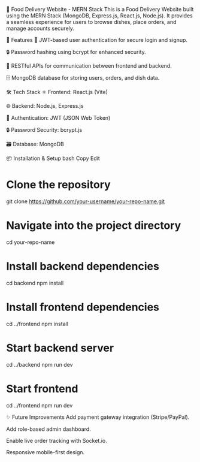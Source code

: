 🍔 Food Delivery Website - MERN Stack
This is a Food Delivery Website built using the MERN Stack (MongoDB, Express.js, React.js, Node.js).
It provides a seamless experience for users to browse dishes, place orders, and manage accounts securely.

🚀 Features
🔐 JWT-based user authentication for secure login and signup.

🔒 Password hashing using bcrypt for enhanced security.

📡 RESTful APIs for communication between frontend and backend.

🗄️ MongoDB database for storing users, orders, and dish data.

🛠 Tech Stack
⚛️ Frontend: React.js (Vite)

🌐 Backend: Node.js, Express.js

🔑 Authentication: JWT (JSON Web Token)

🔒 Password Security: bcrypt.js

🗃️ Database: MongoDB

📦 Installation & Setup
bash
Copy
Edit
# Clone the repository
git clone https://github.com/your-username/your-repo-name.git

# Navigate into the project directory
cd your-repo-name

# Install backend dependencies
cd backend
npm install

# Install frontend dependencies
cd ../frontend
npm install

# Start backend server
cd ../backend
npm run dev

# Start frontend
cd ../frontend
npm run dev

✨ Future Improvements
Add payment gateway integration (Stripe/PayPal).

Add role-based admin dashboard.

Enable live order tracking with Socket.io.

Responsive mobile-first design.


